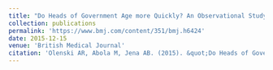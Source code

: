 ```yaml
---
title: "Do Heads of Government Age more Quickly? An Observational Study Comparing Mortality Between Elected Leaders and Runners-Up in National Elections of 17 Countries"
collection: publications
permalink: 'https://www.bmj.com/content/351/bmj.h6424'
date: 2015-12-15
venue: 'British Medical Journal'
citation: 'Olenski AR, Abola M, Jena AB. (2015). &quot;Do Heads of Government Age more Quickly? An Observational Study Comparing Mortality Between Elected Leaders and Runners-Up in National Elections of 17 Countries.&quot; <i>British Medical Journal (BMJ)</i> 351:h6424, 2015.'
---
```

